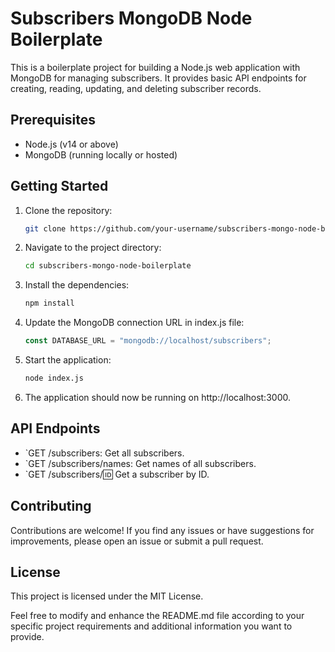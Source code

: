 # Subscribers MongoDB Node Boilerplate

This is a boilerplate project for building a Node.js web application with MongoDB for managing subscribers. It provides basic API endpoints for creating, reading, updating, and deleting subscriber records.

## Prerequisites

- Node.js (v14 or above)
- MongoDB (running locally or hosted)

## Getting Started

1. Clone the repository:

   ```bash
   git clone https://github.com/your-username/subscribers-mongo-node-boilerplate.git
2. Navigate to the project directory:
   
   ```bash
   cd subscribers-mongo-node-boilerplate
3. Install the dependencies:
     
     ```bash
     npm install
4.  Update the MongoDB connection URL in index.js file:

    ```javascript
    const DATABASE_URL = "mongodb://localhost/subscribers";
5. Start the application:
     
     ```bash
     node index.js
6. The application should now be running on http://localhost:3000.

## API Endpoints

- `GET /subscribers: Get all subscribers.
- `GET /subscribers/names: Get names of all subscribers.
- `GET /subscribers/:id: Get a subscriber by ID.

## Contributing
Contributions are welcome! If you find any issues or have suggestions for improvements, please open an issue or submit a pull request.

## License
This project is licensed under the MIT License.


Feel free to modify and enhance the README.md file according to your specific project requirements and additional information you want to provide.

